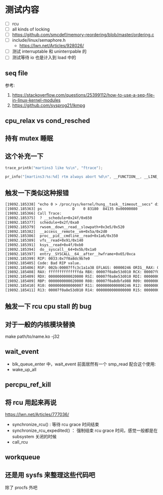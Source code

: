 # 测试内容

- [ ] rcu
- [ ] all kinds of locking
- [ ] https://github.com/smcdef/memory-reordering/blob/master/ordering.c
- [ ] include/linux/semaphore.h
  - https://lwn.net/Articles/928026/
- [ ] 测试 interruptable 和 uninterrpable 的
- [ ] 测试等待 io 也是计入到 load 中的

## seq file
参考:
1. https://stackoverflow.com/questions/25399112/how-to-use-a-seq-file-in-linux-kernel-modules
2. https://github.com/sysprog21/lkmpg

## cpu_relax vs cond_resched


## 持有 mutex 睡眠


## 这个补充一下
```c
trace_printk("martins3 like %s\n", "ftrace");
```

```c
pr_info("[martins3:%s:%d] rtm always abort %d\n", __FUNCTION__, __LINE__, cpu_khz);
```

## 触发一下类似这种报错
```txt
[19892.185338] "echo 0 > /proc/sys/kernel/hung__task__timeout__secs" disables this message.
[19892.185363] ps              D    0 83180  84135 0x00000080
[19892.185366] Call Trace:
[19892.185375]  ? __schedule+0x24f/0x650
[19892.185377]  schedule+0x2f/0xa0
[19892.185379]  rwsem__down__read__slowpath+0x3e5/0x520
[19892.185382]  __access__remote__vm+0x5a/0x2d0
[19892.185386]  proc__pid__cmdline__read+0x1a6/0x350
[19892.185389]  vfs__read+0x91/0x140
[19892.185391]  ksys__read+0x4f/0xb0
[19892.185394]  do__syscall__64+0x5b/0x1a0
[19892.185397]  entry__SYSCALL__64__after__hwframe+0x65/0xca
[19892.185399] RIP: 0033:0x7f0a8dc9b7e0
[19892.185405] Code: Bad RIP value.
[19892.185406] RSP: 002b:00007ffc3c1a1a38 EFLAGS: 00000246 ORIG__RAX: 0000000000000000
[19892.185408] RAX: ffffffffffffffda RBX: 00007f0a8e53d010 RCX: 00007f0a8dc9b7e0
[19892.185409] RDX: 0000000000020000 RSI: 00007f0a8e53d010 RDI: 0000000000000006
[19892.185409] RBP: 0000000000020000 R08: 00007f0a8dbfa988 R09: 0000000000000013
[19892.185410] R10: 0000000000000007 R11: 0000000000000246 R12: 0000000000000000
[19892.185411] R13: 00007f0a8e53d010 R14: 0000000000000000 R15: 0000000000000006
```

## 触发一下 rcu cpu stall 的 bug


## 对于一般的内核模块替换
make path/to/name.ko -j32


## wait_event
- blk_queue_enter 中，wait_event 前面居然有一个 smp_read
配合这个使用:
- wake_up_all

## percpu_ref_kill


## 将 rcu 用起来再说
https://lwn.net/Articles/777036/

- synchronize_rcu()  : 等待 rcu grace 时间结束
- synchronize_rcu_expedited() ： 强制结束 rcu grace 时间，感觉一般都是在 subsystem 关闭的时候
- call_rcu

## workqueue

## 还是用 sysfs 来整理这些代码吧
除了 procfs 外吧
